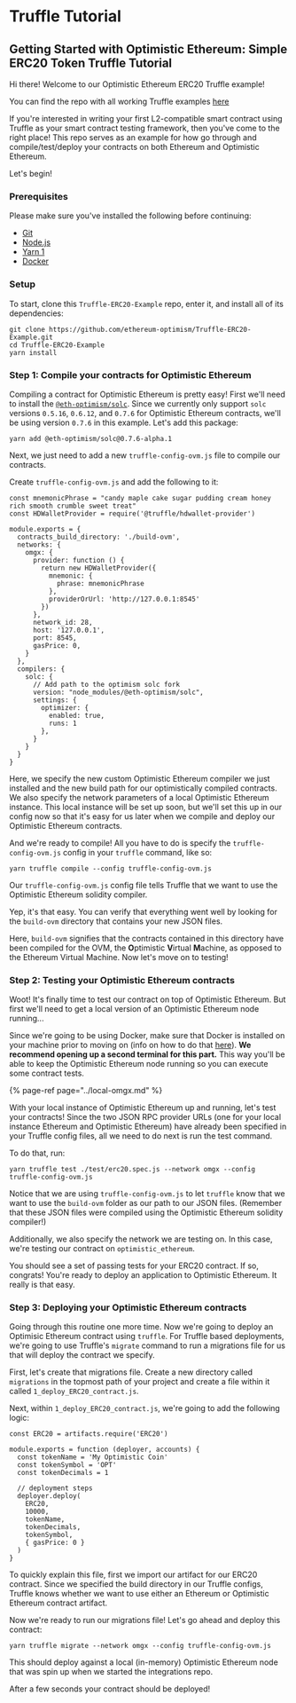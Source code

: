 # Truffle Tutorial

## Getting Started with Optimistic Ethereum: Simple ERC20 Token Truffle Tutorial

Hi there! Welcome to our Optimistic Ethereum ERC20 Truffle example!

You can find the repo with all working Truffle examples [here](https://github.com/omgnetwork/optimism/tree/develop/examples/truffle)

If you're interested in writing your first L2-compatible smart contract using Truffle as your smart contract testing framework, then you've come to the right place! This repo serves as an example for how go through and compile/test/deploy your contracts on both Ethereum and Optimistic Ethereum.

Let's begin!

### Prerequisites

Please make sure you've installed the following before continuing:

* [Git](https://git-scm.com/book/en/v2/Getting-Started-Installing-Git)
* [Node.js](https://nodejs.org/en/download/)
* [Yarn 1](https://classic.yarnpkg.com/en/docs/install#mac-stable)
* [Docker](https://docs.docker.com/engine/install/)

### Setup

To start, clone this `Truffle-ERC20-Example` repo, enter it, and install all of its dependencies:

```text
git clone https://github.com/ethereum-optimism/Truffle-ERC20-Example.git
cd Truffle-ERC20-Example
yarn install
```

### Step 1: Compile your contracts for Optimistic Ethereum

Compiling a contract for Optimistic Ethereum is pretty easy! First we'll need to install the [`@eth-optimism/solc`](https://www.npmjs.com/package/@eth-optimism/solc). Since we currently only support `solc` versions `0.5.16`, `0.6.12`, and `0.7.6` for Optimistic Ethereum contracts, we'll be using version `0.7.6` in this example. Let's add this package:

```text
yarn add @eth-optimism/solc@0.7.6-alpha.1
```

Next, we just need to add a new `truffle-config-ovm.js` file to compile our contracts.

Create `truffle-config-ovm.js` and add the following to it:

```text
const mnemonicPhrase = "candy maple cake sugar pudding cream honey rich smooth crumble sweet treat"
const HDWalletProvider = require('@truffle/hdwallet-provider')

module.exports = {
  contracts_build_directory: './build-ovm',
  networks: {
    omgx: {
      provider: function () {
        return new HDWalletProvider({
          mnemonic: {
            phrase: mnemonicPhrase
          },
          providerOrUrl: 'http://127.0.0.1:8545'
        })
      },
      network_id: 28,
      host: '127.0.0.1',
      port: 8545,
      gasPrice: 0,
    }
  },
  compilers: {
    solc: {
      // Add path to the optimism solc fork
      version: "node_modules/@eth-optimism/solc",
      settings: {
        optimizer: {
          enabled: true,
          runs: 1
        },
      }
    }
  }
}
```

Here, we specify the new custom Optimistic Ethereum compiler we just installed and the new build path for our optimistically compiled contracts. We also specify the network parameters of a local Optimistic Ethereum instance. This local instance will be set up soon, but we'll set this up in our config now so that it's easy for us later when we compile and deploy our Optimistic Ethereum contracts.

And we're ready to compile! All you have to do is specify the `truffle-config-ovm.js` config in your `truffle` command, like so:

```text
yarn truffle compile --config truffle-config-ovm.js
```

Our `truffle-config-ovm.js` config file tells Truffle that we want to use the Optimistic Ethereum solidity compiler.

Yep, it's that easy. You can verify that everything went well by looking for the `build-ovm` directory that contains your new JSON files.

Here, `build-ovm` signifies that the contracts contained in this directory have been compiled for the OVM, the **O**ptimistic **V**irtual **M**achine, as opposed to the Ethereum Virtual Machine. Now let's move on to testing!

### Step 2: Testing your Optimistic Ethereum contracts

Woot! It's finally time to test our contract on top of Optimistic Ethereum. But first we'll need to get a local version of an Optimistic Ethereum node running...

Since we're going to be using Docker, make sure that Docker is installed on your machine prior to moving on \(info on how to do that [here](https://docs.docker.com/engine/install/)\). **We recommend opening up a second terminal for this part.** This way you'll be able to keep the Optimistic Ethereum node running so you can execute some contract tests.

{% page-ref page="../local-omgx.md" %}

With your local instance of Optimistic Ethereum up and running, let's test your contracts! Since the two JSON RPC provider URLs \(one for your local instance Ethereum and Optimistic Ethereum\) have already been specified in your Truffle config files, all we need to do next is run the test command.

To do that, run:

```text
yarn truffle test ./test/erc20.spec.js --network omgx --config truffle-config-ovm.js
```

Notice that we are using `truffle-config-ovm.js` to let `truffle` know that we want to use the `build-ovm` folder as our path to our JSON files. \(Remember that these JSON files were compiled using the Optimistic Ethereum solidity compiler!\)

Additionally, we also specify the network we are testing on. In this case, we're testing our contract on `optimistic_ethereum`.

You should see a set of passing tests for your ERC20 contract. If so, congrats! You're ready to deploy an application to Optimistic Ethereum. It really is that easy.

### Step 3: Deploying your Optimistic Ethereum contracts

Going through this routine one more time. Now we're going to deploy an Optimisic Ethereum contract using `truffle`. For Truffle based deployments, we're going to use Truffle's `migrate` command to run a migrations file for us that will deploy the contract we specify.

First, let's create that migrations file. Create a new directory called `migrations` in the topmost path of your project and create a file within it called `1_deploy_ERC20_contract.js`.

Next, within `1_deploy_ERC20_contract.js`, we're going to add the following logic:

```text
const ERC20 = artifacts.require('ERC20')

module.exports = function (deployer, accounts) {
  const tokenName = 'My Optimistic Coin'
  const tokenSymbol = 'OPT'
  const tokenDecimals = 1

  // deployment steps
  deployer.deploy(
    ERC20, 
    10000, 
    tokenName, 
    tokenDecimals, 
    tokenSymbol,
    { gasPrice: 0 }
  )
}
```

To quickly explain this file, first we import our artifact for our ERC20 contract. Since we specified the build directory in our Truffle configs, Truffle knows whether we want to use either an Ethereum or Optimistic Ethereum contract artifact.

Now we're ready to run our migrations file! Let's go ahead and deploy this contract:

```text
yarn truffle migrate --network omgx --config truffle-config-ovm.js
```

This should deploy against a local \(in-memory\) Optimistic Ethereum node that was spin up when we started the integrations repo.

After a few seconds your contract should be deployed! 

